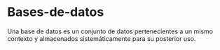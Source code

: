 # Bases-de-datos
Una base de datos es un conjunto de datos pertenecientes a un mismo contexto y almacenados sistemáticamente para su posterior uso.
